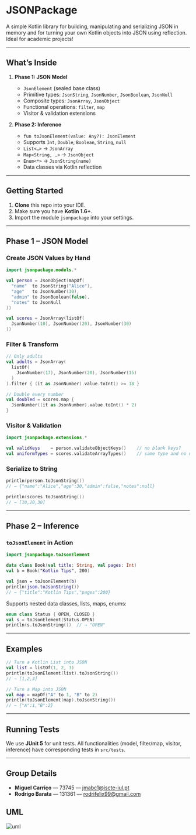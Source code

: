 ﻿# JSONPackage

A simple Kotlin library for building, manipulating and serializing JSON in memory and for turning your own Kotlin objects into JSON using reflection. Ideal for academic projects!

---

## What’s Inside

1. **Phase 1: JSON Model**  
   - `JsonElement` (sealed base class)  
   - Primitive types: `JsonString`, `JsonNumber`, `JsonBoolean`, `JsonNull`  
   - Composite types: `JsonArray`, `JsonObject`  
   - Functional operations: `filter`, `map`  
   - Visitor & validation extensions  

2. **Phase 2: Inference**  
   - `fun toJsonElement(value: Any?): JsonElement`  
   - Supports `Int`, `Double`, `Boolean`, `String`, `null`  
   - `List<…>` → `JsonArray`  
   - `Map<String, …>` → `JsonObject`  
   - `Enum<*>` → `JsonString(name)`  
   - Data classes via Kotlin reflection  

---

## Getting Started

1. **Clone** this repo into your IDE.  
2. Make sure you have **Kotlin 1.6+**.  
3. Import the module `jsonpackage` into your settings.

---

## Phase 1 – JSON Model

### Create JSON Values by Hand

```kotlin
import jsonpackage.models.*

val person = JsonObject(mapOf(
  "name"  to JsonString("Alice"),
  "age"   to JsonNumber(30),
  "admin" to JsonBoolean(false),
  "notes" to JsonNull
))

val scores = JsonArray(listOf(
  JsonNumber(10), JsonNumber(20), JsonNumber(30)
))
```

### Filter & Transform

```kotlin
// Only adults
val adults = JsonArray(
  listOf(
    JsonNumber(17), JsonNumber(20), JsonNumber(15)
  )
).filter { (it as JsonNumber).value.toInt() >= 18 }

// Double every number
val doubled = scores.map { 
  JsonNumber((it as JsonNumber).value.toInt() * 2) 
}
```

### Visitor & Validation

```kotlin
import jsonpackage.extensions.*

val validKeys    = person.validateObjectKeys()    // no blank keys?
val uniformTypes = scores.validateArrayTypes()    // same type and no nulls?
```

### Serialize to String

```kotlin
println(person.toJsonString())
// → {"name":"Alice","age":30,"admin":false,"notes":null}

println(scores.toJsonString())
// → [10,20,30]
```

---

## Phase 2 – Inference

### `toJsonElement` in Action

```kotlin
import jsonpackage.toJsonElement

data class Book(val title: String, val pages: Int)
val b = Book("Kotlin Tips", 200)

val json = toJsonElement(b)
println(json.toJsonString())
// → {"title":"Kotlin Tips","pages":200}
```

Supports nested data classes, lists, maps, enums:

```kotlin
enum class Status { OPEN, CLOSED }
val s = toJsonElement(Status.OPEN)
println(s.toJsonString())  // → "OPEN"
```

---

## Examples

```kotlin
// Turn a Kotlin List into JSON
val list = listOf(1, 2, 3)
println(toJsonElement(list).toJsonString())
// → [1,2,3]

// Turn a Map into JSON
val map = mapOf("A" to 1, "B" to 2)
println(toJsonElement(map).toJsonString())
// → {"A":1,"B":2}
```

---

## Running Tests

We use **JUnit 5** for unit tests. All functionalities (model, filter/map, visitor, inference) have corresponding tests in `src/tests`.

---

## Group Details

* **Miguel Carriço** — 73745 — [jmabc1@iscte-iul.pt](mailto:jmabc1@iscte-iul.pt)
* **Rodrigo Barata** — 131361 — [rodrifelix99@gmail.com](mailto:rodrifelix99@gmail.com)

## UML

![uml](https://github.com/user-attachments/assets/4e861f17-1bfa-4bd9-9280-e5acb7e3d330)
